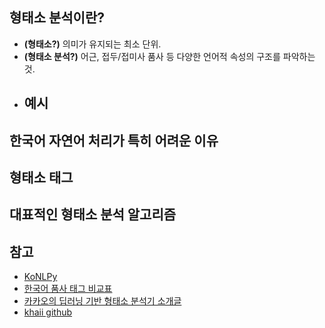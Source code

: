 ## 형태소 분석이란?
- **(형태소?)** 의미가 유지되는 최소 단위.
- **(형태소 분석?)** 어근, 접두/접미사 품사 등 다양한 언어적 속성의 구조를 파악하는 것.
- 예시
  - 
## 한국어 자연어 처리가 특히 어려운 이유
## 형태소 태그
## 대표적인 형태소 분석 알고리즘
## 참고
- [KoNLPy](https://konlpy-ko.readthedocs.io/ko/v0.4.3/morph/)
- [한국어 품사 태그 비교표](https://docs.google.com/spreadsheets/d/1OGAjUvalBuX-oZvZ_-9tEfYD2gQe7hTGsgUpiiBSXI8/edit#gid=0)
- [카카오의 딥러닝 기반 형태소 분석기 소개글](https://brunch.co.kr/@kakao-it/308)
- [khaii github](https://brunch.co.kr/@kakao-it/308)